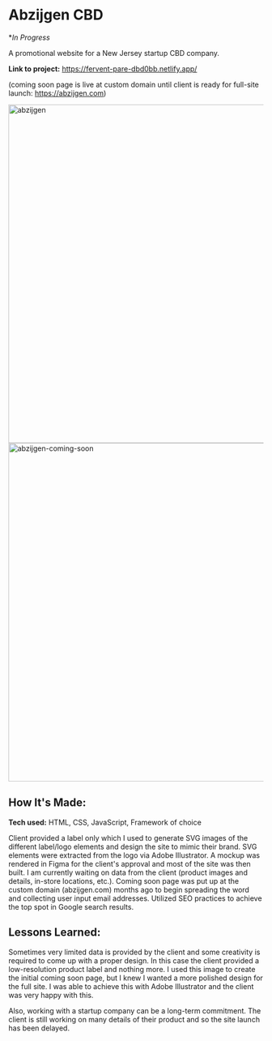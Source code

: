 # Abzijgen CBD
**In Progress*

A promotional website for a New Jersey startup CBD company. 

**Link to project:** https://fervent-pare-dbd0bb.netlify.app/

(coming soon page is live at custom domain until client is ready for full-site launch: https://abzijgen.com)

<img width="668" alt="abzijgen" src="https://user-images.githubusercontent.com/92345400/162635598-d45ec8ee-baa4-4562-abaf-009e6b9535c8.png">

<img width="668" alt="abzijgen-coming-soon" src="https://user-images.githubusercontent.com/92345400/162636310-339b7c5e-699e-4c96-8efb-cb2e326f4295.png">

## How It's Made:

**Tech used:** HTML, CSS, JavaScript, Framework of choice

Client provided a label only which I used to generate SVG images of the different label/logo elements and design the site to mimic their brand. SVG elements were extracted from the logo via Adobe Illustrator. A mockup was rendered in Figma for the client's approval and most of the site was then built. I am currently waiting on data from the client (product images and details, in-store locations, etc.). Coming soon page was put up at the custom domain (abzijgen.com) months ago to begin spreading the word and collecting user input email addresses. Utilized SEO practices to achieve the top spot in Google search results.

## Lessons Learned:

Sometimes very limited data is provided by the client and some creativity is required to come up with a proper design. In this case the client provided a low-resolution product label and nothing more. I used this image to create the initial coming soon page, but I knew I wanted a more polished design for the full site. I was able to achieve this with Adobe Illustrator and the client was very happy with this. 

Also, working with a startup company can be a long-term commitment. The client is still working on many details of their product and so the site launch has been delayed.
